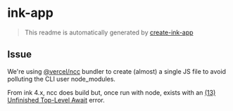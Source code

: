 # ink-app

> This readme is automatically generated by [create-ink-app](https://github.com/vadimdemedes/create-ink-app)


## Issue

We're using [@vercel/ncc](https://github.com/vercel/ncc) bundler to create (almost) a single JS file to avoid polluting the CLI user node_modules.

From ink 4.x, ncc does build but, once run with node, exists with an [(13) Unfinished Top-Level Await](https://nodejs.org/api/process.html#exit-codes) error.
